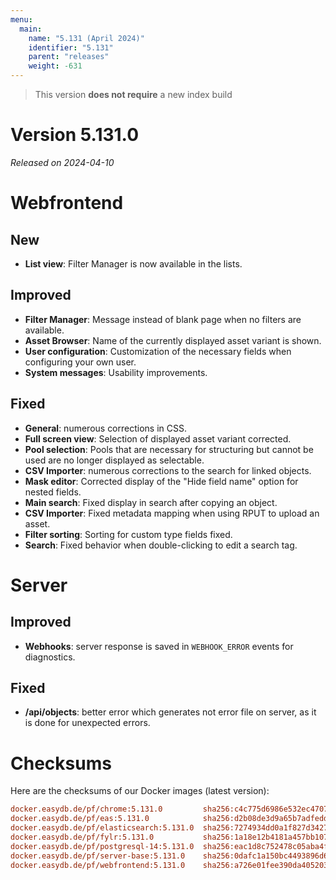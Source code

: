 ```yaml
---
menu:
  main:
    name: "5.131 (April 2024)"
    identifier: "5.131"
    parent: "releases"
    weight: -631
---
```


> This version **does not require** a new index build

# Version 5.131.0

*Released on 2024-04-10*



# Webfrontend

## New

* **List view**: Filter Manager is now available in the lists.

## Improved

* **Filter Manager**: Message instead of blank page when no filters are available.
* **Asset Browser**: Name of the currently displayed asset variant is shown.
* **User configuration**: Customization of the necessary fields when configuring your own user.
* **System messages**: Usability improvements.

## Fixed

* **General**: numerous corrections in CSS.
* **Full screen view**: Selection of displayed asset variant corrected.
* **Pool selection**: Pools that are necessary for structuring but cannot be used are no longer displayed as selectable.
* **CSV Importer**: numerous corrections to the search for linked objects.
* **Mask editor**: Corrected display of the "Hide field name" option for nested fields.
* **Main search**: Fixed display in search after copying an object.
* **CSV Importer**: Fixed metadata mapping when using RPUT to upload an asset.
* **Filter sorting**: Sorting for custom type fields fixed.
* **Search**: Fixed behavior when double-clicking to edit a search tag.

# Server

## Improved

* **Webhooks**: server response is saved in `WEBHOOK_ERROR` events for diagnostics.

## Fixed

* **/api/objects**: better error which generates not error file on server, as it is done for unexpected errors.

# Checksums

Here are the checksums of our Docker images (latest version):

```ini
docker.easydb.de/pf/chrome:5.131.0         sha256:c4c775d6986e532ec47076206c2d14d55e159bfe6014535fac1ccbe6a43d2963
docker.easydb.de/pf/eas:5.131.0            sha256:d2b08de3d9a65b7adfedd30ff4624c3cf7c3798144d59670fb554545fffb759c
docker.easydb.de/pf/elasticsearch:5.131.0  sha256:7274934dd0a1f827d3427f1305915ccdf7e5d84b5b647df60183f9e60747171e
docker.easydb.de/pf/fylr:5.131.0           sha256:1a18e12b4181a457bb1072f08a97a8029cb99afd04484a9109ab8f9eca3c1751
docker.easydb.de/pf/postgresql-14:5.131.0  sha256:eac1d8c752478c05aba4f599c42f42be48990df69c278d74456c1992a77a77da
docker.easydb.de/pf/server-base:5.131.0    sha256:0dafc1a150bc4493896d6d44b9334bae4172f16c959fdf39260d4246645cd702
docker.easydb.de/pf/webfrontend:5.131.0    sha256:a726e01fee390da4052033bd90caa819228337951c6fe56d40b71d9dfbe76e32
```
